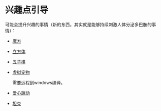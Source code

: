 # 兴趣点引导

可能会提升兴趣的事情（新的东西，其实就是能够持续刺激人体分泌多巴胺的事情）：

- [魔方](https://growdu.github.io/mofang/)
- [立方体](https://growdu.github.io/cubic)
- [五子棋](https://growdu.github.io/wuziqi)
- [虚拟宠物](https://github.com/growdu/VPet)
  
  需要远程到windows编译。

- [爱心跳动](https://github.com/growdu/love_3d)
- [坦克](https://growdu.github.io/tanke/)